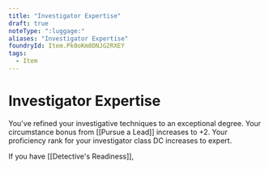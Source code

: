 ```yaml
---
title: "Investigator Expertise"
draft: true
noteType: ":luggage:"
aliases: "Investigator Expertise"
foundryId: Item.Pk0oKm0DNJG2RXEY
tags:
  - Item
---
```


# Investigator Expertise

You've refined your investigative techniques to an exceptional degree. Your circumstance bonus from [[Pursue a Lead]] increases to +2. Your proficiency rank for your investigator class DC increases to expert.

If you have [[Detective's Readiness]], 
